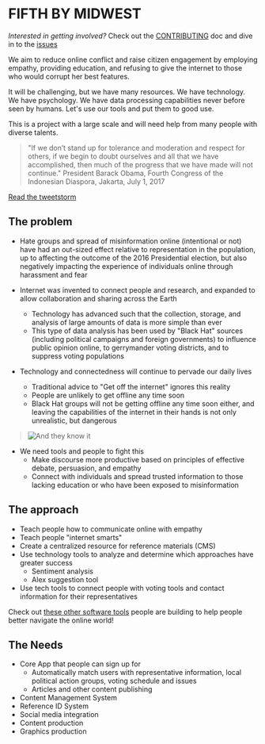# FIFTH BY MIDWEST

*Interested in getting involved?* Check out the [CONTRIBUTING](CONTRIBUTING.md) doc and dive in to the [issues](https://github.com/fifthbymidwest/fifthbymidwest.github.io/issues)

We aim to reduce online conflict and raise citizen engagement by employing empathy, providing education, and refusing to give the internet to those who would corrupt her best features.

It will be challenging, but we have many resources. We have technology. We have psychology. We have data processing capabilities never before seen by humans. Let's use our tools and put them to good use.

This is a project with a large scale and will need help from many people with diverse talents.

> "If we don’t stand up for tolerance and moderation and respect for others, if we begin to doubt ourselves and all that we have accomplished, then much of the progress that we have made will not continue."
> President Barack Obama, Fourth Congress of the Indonesian Diaspora, Jakarta, July 1, 2017

[Read the tweetstorm](https://twitter.com/jannypie/status/826937808954806277)

## The problem

- Hate groups and spread of misinformation online (intentional or not) have had an out-sized effect relative to representation in the population, up to affecting the outcome of the 2016 Presidential election, but also negatively impacting the experience of individuals online through harassment and fear

- Internet was invented to connect people and research, and expanded to allow collaboration and sharing across the Earth
  - Technology has advanced such that the collection, storage, and analysis of large amounts of data is more simple than ever
  - This type of data analysis has been used by "Black Hat" sources (including political campaigns and foreign governments) to influence public opinion online, to gerrymander voting districts, and to suppress voting populations

- Technology and connectedness will continue to pervade our daily lives
  - Traditional advice to "Get off the internet" ignores this reality
  - People are unlikely to get offline any time soon
  - Black Hat groups will not be getting offline any time soon either, and leaving the capabilities of the internet in their hands is not only unrealistic, but dangerous

> ![And they know it](app/assets/images/shitposting.PNG)

- We need tools and people to fight this
  - Make discourse more productive based on principles of effective debate, persuasion, and empathy
  - Connect with individuals and spread trusted information to those lacking education or who have been exposed to misinformation

## The approach

- Teach people how to communicate online with empathy
- Teach people "internet smarts"
- Create a centralized resource for reference materials (CMS)
- Use technology tools to analyze and determine which approaches have greater success
  - Sentiment analysis
  - Alex suggestion tool
- Use tech tools to connect people with voting tools and contact information for their representatives

Check out [these other software tools](https://github.com/fifthbymidwest/fifthbymidwest.github.io/wiki/Other-software-tools-that-could-potentially-be-a-good-fit-for-integration) people are building to help people better navigate the online world!

## The Needs

- Core App that people can sign up for
  - Automatically match users with representative information, local political action groups, voting schedule and issues
  - Articles and other content publishing
- Content Management System
- Reference ID System
- Social media integration
- Content production
- Graphics production
